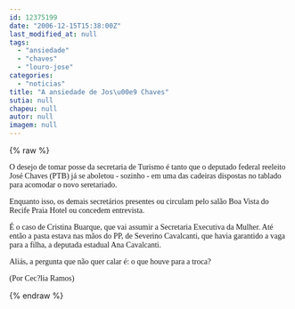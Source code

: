 ```yaml
---
id: 12375199
date: "2006-12-15T15:38:00Z"
last_modified_at: null
tags:
  - "ansiedade"
  - "chaves"
  - "louro-jose"
categories:
  - "noticias"
title: "A ansiedade de Jos\u00e9 Chaves"
sutia: null
chapeu: null
autor: null
imagem: null
---
```

{% raw %}
<p><P><FONT face=Verdana>O desejo de tomar posse da secretaria de Turismo é tanto que o deputado federal reeleito José Chaves (PTB) já se aboletou - sozinho - em uma das cadeiras dispostas no tablado para acomodar o novo seretariado.</FONT></P></p>
<p><P><FONT face=Verdana>Enquanto isso, os demais secretários presentes ou circulam pelo salão Boa Vista do Recife Praia Hotel ou concedem entrevista.</FONT></P></p>
<p><P><FONT face=Verdana>É o caso de Cristina Buarque, que vai assumir a Secretaria Executiva da Mulher. Até então a pasta estava nas mãos do PP, de Severino Cavalcanti, que havia garantido a vaga para a filha, a deputada estadual Ana Cavalcanti. </FONT></P></p>
<p><P><FONT face=Verdana>Aliás, a pergunta que não quer calar é: o que houve para a troca?</FONT></P></p>
<p><P><FONT face=Verdana>(Por Cec?lia Ramos)</FONT><BR></P> </p>
{% endraw %}